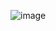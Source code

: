 ![image](https://github.com/Rahul-chaurasiya/Leetcode-Practice-Problem/assets/77222540/0a1e95a4-53fd-479f-9ebd-5b3ee014275b)
